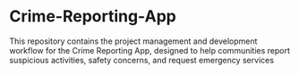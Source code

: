 # Crime-Reporting-App
This repository contains the project management and development workflow for the Crime Reporting App, designed to help communities report suspicious activities, safety concerns, and request emergency services
